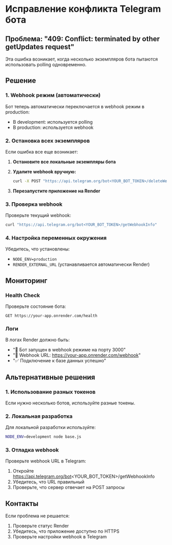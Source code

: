 # Исправление конфликта Telegram бота

## Проблема: "409: Conflict: terminated by other getUpdates request"

Эта ошибка возникает, когда несколько экземпляров бота пытаются использовать polling одновременно.

## Решение

### 1. Webhook режим (автоматически)

Бот теперь автоматически переключается в webhook режим в production:

- В development: используется polling
- В production: используется webhook

### 2. Остановка всех экземпляров

Если ошибка все еще возникает:

1. **Остановите все локальные экземпляры бота**
2. **Удалите webhook вручную:**

   ```bash
   curl -X POST "https://api.telegram.org/bot<YOUR_BOT_TOKEN>/deleteWebhook"
   ```

3. **Перезапустите приложение на Render**

### 3. Проверка webhook

Проверьте текущий webhook:

```bash
curl "https://api.telegram.org/bot<YOUR_BOT_TOKEN>/getWebhookInfo"
```

### 4. Настройка переменных окружения

Убедитесь, что установлены:

- `NODE_ENV=production`
- `RENDER_EXTERNAL_URL` (устанавливается автоматически Render)

## Мониторинг

### Health Check

Проверьте состояние бота:

```
GET https://your-app.onrender.com/health
```

### Логи

В логах Render должно быть:

- "🤖 Бот запущен в webhook режиме на порту 3000"
- "📡 Webhook URL: https://your-app.onrender.com/webhook"
- "✅ Подключение к базе данных успешно"

## Альтернативные решения

### 1. Использование разных токенов

Если нужно несколько ботов, используйте разные токены.

### 2. Локальная разработка

Для локальной разработки используйте:

```bash
NODE_ENV=development node base.js
```

### 3. Отладка webhook

Проверьте webhook URL в Telegram:

1. Откройте https://api.telegram.org/bot<YOUR_BOT_TOKEN>/getWebhookInfo
2. Убедитесь, что URL правильный
3. Проверьте, что сервер отвечает на POST запросы

## Контакты

Если проблема не решается:

1. Проверьте статус Render
2. Убедитесь, что приложение доступно по HTTPS
3. Проверьте настройки webhook в Telegram
